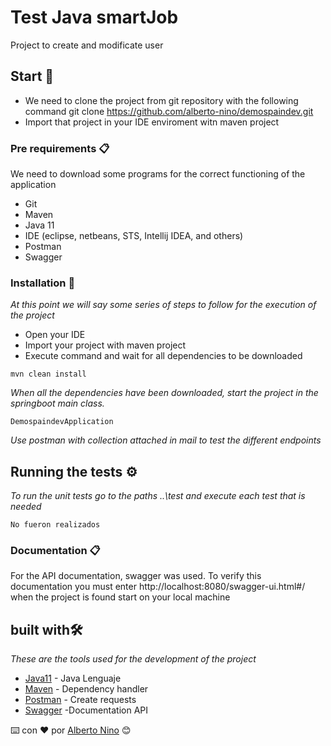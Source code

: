 # Test Java smartJob

Project to create and modificate user

## Start 🚀

- We need to clone the project from git repository with the following command git clone https://github.com/alberto-nino/demospaindev.git
- Import that project in your IDE enviroment witn maven project


### Pre requirements 📋

We need to download some programs for the correct functioning of the application

- Git
- Maven
- Java 11
- IDE (eclipse, netbeans, STS, Intellij IDEA, and others)
- Postman
- Swagger

### Installation 🔧

_At this point we will say some series of steps to follow for the execution of the project_

- Open your IDE
- Import your project with maven project
- Execute command and wait for all dependencies to be downloaded

```
mvn clean install
```

_When all the dependencies have been downloaded, start the project in the springboot main class._

```
DemospaindevApplication
```

_Use postman with collection attached in mail to test the different endpoints_

## Running the tests ⚙️

_To run the unit tests go to the paths ..\test and execute each test that is needed_



```
No fueron realizados
```

### Documentation 📋

For the API documentation, swagger was used. To verify this documentation you must enter http://localhost:8080/swagger-ui.html#/ 
when the project is found start on your local machine

## built with🛠️

_These are the tools used for the development of the project_

* [Java11](https://www.oracle.com/ar/java/technologies/javase/javase8-archive-downloads.html) - Java Lenguaje
* [Maven](https://maven.apache.org/) - Dependency handler
* [Postman](https://www.postman.com/) - Create requests
* [Swagger](http://localhost:8080/swagger-ui.html#/) -Documentation API

⌨️ con ❤️ por [Alberto Nino](https://github.com/alberto-nino) 😊
